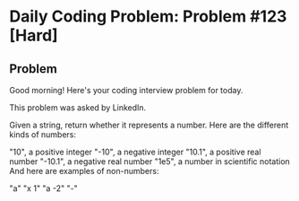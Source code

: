 # Daily Coding Problem: Problem #123 [Hard]

## Problem



Good morning! Here's your coding interview problem for today.

This problem was asked by LinkedIn.

Given a string, return whether it represents a number. Here are the different kinds of numbers:

"10", a positive integer
"-10", a negative integer
"10.1", a positive real number
"-10.1", a negative real number
"1e5", a number in scientific notation
And here are examples of non-numbers:

"a"
"x 1"
"a -2"
"-"